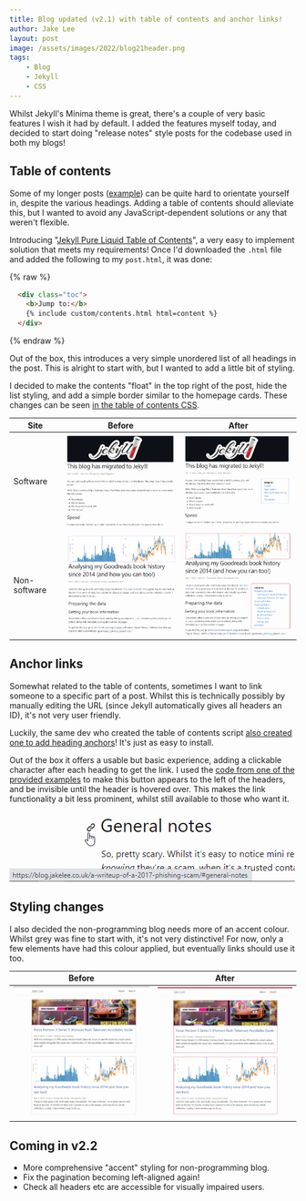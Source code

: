 ```yaml
---
title: Blog updated (v2.1) with table of contents and anchor links!
author: Jake Lee
layout: post
image: /assets/images/2022/blog21header.png
tags:
    - Blog
    - Jekyll
    - CSS
---
```


Whilst Jekyll's Minima theme is great, there's a couple of very basic features I wish it had by default. I added the features myself today, and decided to start doing "release notes" style posts for the codebase used in both my blogs!

## Table of contents

Some of my longer posts ([example](https://blog.jakelee.co.uk/how-to-extract-a-room-list-column-into-a-new-linked-table-migrating-data/)) can be quite hard to orientate yourself in, despite the various headings. Adding a table of contents should alleviate this, but I wanted to avoid any JavaScript-dependent solutions or any that weren't flexible. 

Introducing "[Jekyll Pure Liquid Table of Contents](https://github.com/allejo/jekyll-toc)", a very easy to implement solution that meets my requirements! Once I'd downloaded the `.html` file and added the following to my `post.html`, it was done:

{% raw %}
```html
  <div class="toc">
    <b>Jump to:</b>
    {% include custom/contents.html html=content %}
  </div>
```
{% endraw %}

Out of the box, this introduces a very simple unordered list of all headings in the post. This is alright to start with, but I wanted to add a little bit of styling.

I decided to make the contents "float" in the top right of the post, hide the list styling, and add a simple border similar to the homepage cards. These changes can be seen [in the table of contents CSS](https://github.com/JakeSteam/blog-programming/blob/15efee6540ccb1d4c79910cb4f9f33cb9ceb56fe/assets/css/additional.css#L119).

| Site | Before | After |
| -- | -- | -- |
| Software | [![](/assets/images/2022/blog21contentsbefore-thumbnail.png)](/assets/images/2022/blog21contentsbefore.png) | [![](/assets/images/2022/blog21contentsafter-thumbnail.png)](/assets/images/2022/blog21contentsafter.png) |
| Non-software | [![](/assets/images/2022/blog21contentsbeforepersonal-thumbnail.png)](/assets/images/2022/blog21contentsbeforepersonal.png)  | [![](/assets/images/2022/blog21contentsafterpersonal-thumbnail.png)](/assets/images/2022/blog21contentsafterpersonal.png) |

## Anchor links

Somewhat related to the table of contents, sometimes I want to link someone to a specific part of a post. Whilst this is technically possibly by manually editing the URL (since Jekyll automatically gives all headers an ID), it's not very user friendly.

Luckily, the same dev who created the table of contents script [also created one to add heading anchors](https://github.com/allejo/jekyll-anchor-headings)! It's just as easy to install.

Out of the box it offers a usable but basic experience, adding a clickable character after each heading to get the link. I used the [code from one of the provided examples](https://github.com/allejo/jekyll-anchor-headings/wiki/Examples) to make this button appears to the left of the headers, and be invisible until the header is hovered over. This makes the link functionality a bit less prominent, whilst still available to those who want it.

![](/assets/images/2022/blog21anchor.png)

## Styling changes

I also decided the non-programming blog needs more of an accent colour. Whilst grey was fine to start with, it's not very distinctive! For now, only a few elements have had this colour applied, but eventually links should use it too.

| Before | After |
| -- | -- |
| [![](/assets/images/2022/blog21styling_before-thumbnail.png)](/assets/images/2022/blog21styling_before.png) | [![](/assets/images/2022/blog21styling_after-thumbnail.png)](/assets/images/2022/blog21styling_after.png) |

## Coming in v2.2

* More comprehensive "accent" styling for non-programming blog.
* Fix the pagination becoming left-aligned again!
* Check all headers etc are accessible for visually impaired users.